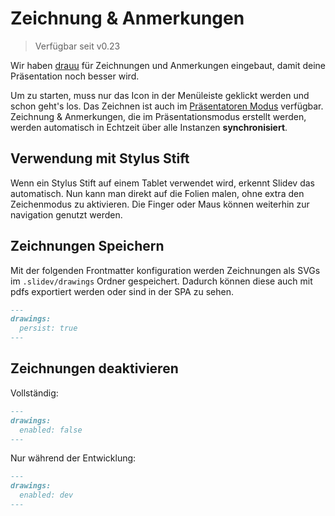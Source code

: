 # Zeichnung & Anmerkungen

> Verfügbar seit v0.23

Wir haben [drauu](https://github.com/antfu/drauu) für Zeichnungen und Anmerkungen eingebaut, damit deine Präsentation noch besser wird.

Um zu starten, muss nur das <carbon-pen class="inline-icon-btn"/> Icon in der Menüleiste geklickt werden und schon geht's los. Das Zeichnen ist auch im [Präsentatoren Modus](/guide/presenter-mode) verfügbar. Zeichnung & Anmerkungen, die im Präsentationsmodus erstellt werden, werden automatisch in Echtzeit über alle Instanzen **synchronisiert**.

<Tweet id="1424027510342250499" />

## Verwendung mit Stylus Stift

Wenn ein Stylus Stift auf einem Tablet verwendet wird, erkennt Slidev das automatisch. Nun kann man direkt auf die Folien malen, ohne extra den Zeichenmodus zu aktivieren. Die Finger oder Maus können weiterhin zur navigation genutzt werden.

## Zeichnungen Speichern

Mit der folgenden Frontmatter konfiguration werden Zeichnungen als SVGs im `.slidev/drawings` Ordner gespeichert. Dadurch können diese auch mit pdfs exportiert werden oder sind in der SPA zu sehen.

```md
---
drawings:
  persist: true
---
```

## Zeichnungen deaktivieren

Vollständig:

```md
---
drawings:
  enabled: false
---
```

Nur während der Entwicklung:

```md
---
drawings:
  enabled: dev
---
```
